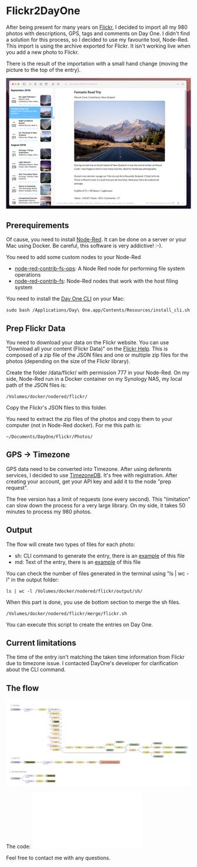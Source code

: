 # Flickr2DayOne

After being present for many years on [Flickr](https://www.flickr.com/photos/lucas3d), I decided to import all my 980 photos with descriptions, GPS, tags and comments on Day One. I didn't find a solution for this process, so I decided to use my favourite tool, Node-Red. This import is using the archive exported for Flickr. It isn't working live when you add a new photo to Flickr.
 
There is the result of the importation with a small hand change (moving the picture to the top of the entry).

![DayOne](DayOne.png)

## Prerequirements

Of cause, you need to install [Node-Red](https://nodered.org). It can be done on a server or your Mac using Docker. Be careful, this software is very addictive! :-).

You need to add some custom nodes to your Node-Red

* [node-red-contrib-fs-ops](https://flows.nodered.org/node/node-red-contrib-fs-ops): A Node Red node for performing file system operations
* [node-red-contrib-fs](https://flows.nodered.org/node/node-red-contrib-fs): Node-Red nodes that work with the host filing system

You need to install the [Day One CLI](https://dayoneapp.com/guides/tips-and-tutorials/command-line-interface-cli/) on your Mac:
```
sudo bash /Applications/Day\ One.app/Contents/Resources/install_cli.sh
```
## Prep Flickr Data

You need to download your data on the Flickr website. You can use "Download all your content (Flickr Data)" on the [Flickr Help](https://www.flickrhelp.com/hc/en-us/articles/4404079675156-Downloading-content-from-Flickr). This is composed of a zip file of the JSON files and one or multiple zip files for the photos (depending on the size of the Flickr library).

Create the folder /data/flickr/ with permission 777 in your Node-Red.
On my side, Node-Red run in a Docker container on my Synology NAS, my local path of the JSON files is:
```
/Volumes/docker/nodered/flickr/
```
Copy the Flickr's JSON files to this folder.

You need to extract the zip files of the photos and copy them to your computer (not in Node-Red docker).
For me this path is:
```
~/Documents/DayOne/Flickr/Photos/
```

## GPS -> Timezone

GPS data need to be converted into Timezone. After using deferents services, I decided to use [TimezoneDB](https://timezonedb.com/register]). It's free with registration. After creating your account, get your API key and add it to the node "prep request".

The free version has a limit of requests (one every second). This "limitation" can slow down the process for a very large library. On my side, it takes 50 minutes to process my 980 photos. 

## Output

The flow will create two types of files for each photo:
* sh: CLI command to generate the entry, there is an [example](photo_4481220450_example.sh) of this file 
* md: Text of the entry, there is an [example](photo_4481220450_example.md) of this file 

You can check the number of files generated in the terminal using "ls | wc -l" in the output folder: 
```
ls | wc -l /Volumes/docker/nodered/flickr/output/sh/
```
When this part is done, you use de bottom section to merge the sh files.
```
/Volumes/docker/nodered/flickr/merge/flickr.sh
```
You can execute this script to create the entries on Day One.

## Current limitations

The time of the entry isn't matching the taken time information from Flickr due to timezone issue.
I contacted DayOne's developer for clarification about the CLI command.

## The flow

![Flickr2DayOne Flow](Flickr2DayOne_flow.png)

The code: ![Flickr2DayOne Json](Flickr2DayOne.json)

Feel free to contact me with any questions.